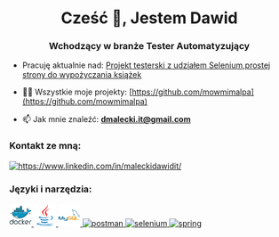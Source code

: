 <h1 align="center">Cześć 👋, Jestem Dawid</h1>
<h3 align="center">Wchodzący w branże Tester Automatyzujący</h3>

- Pracuję aktualnie nad: [Projekt testerski z udziałem Selenium,prostej strony do wypożyczania książek](https://github.com/mowmimalpa/Test-Project-Selenium)

- 👨‍💻 Wszystkie moje projekty: [https://github.com/mowmimalpa](https://github.com/mowmimalpa)

- 📫 Jak mnie znaleźć: **dmalecki.it@gmail.com**

<h3 align="left">Kontakt ze mną:</h3>
<p align="left">
<a href="https://linkedin.com/in/https://www.linkedin.com/in/maleckidawidit/" target="blank"><img align="center" src="https://raw.githubusercontent.com/rahuldkjain/github-profile-readme-generator/master/src/images/icons/Social/linked-in-alt.svg" alt="https://www.linkedin.com/in/maleckidawidit/" height="30" width="40" /></a>
</p>

<h3 align="left">Języki i narzędzia:</h3>
<p align="left"> <a href="https://www.docker.com/" target="_blank" rel="noreferrer"> <img src="https://raw.githubusercontent.com/devicons/devicon/master/icons/docker/docker-original-wordmark.svg" alt="docker" width="40" height="40"/> </a> <a href="https://www.java.com" target="_blank" rel="noreferrer"> <img src="https://raw.githubusercontent.com/devicons/devicon/master/icons/java/java-original.svg" alt="java" width="40" height="40"/> </a> <a href="https://www.mysql.com/" target="_blank" rel="noreferrer"> <img src="https://raw.githubusercontent.com/devicons/devicon/master/icons/mysql/mysql-original-wordmark.svg" alt="mysql" width="40" height="40"/> </a> <a href="https://postman.com" target="_blank" rel="noreferrer"> <img src="https://www.vectorlogo.zone/logos/getpostman/getpostman-icon.svg" alt="postman" width="40" height="40"/> </a> <a href="https://www.selenium.dev" target="_blank" rel="noreferrer"> <img src="https://raw.githubusercontent.com/detain/svg-logos/780f25886640cef088af994181646db2f6b1a3f8/svg/selenium-logo.svg" alt="selenium" width="40" height="40"/> </a> <a href="https://spring.io/" target="_blank" rel="noreferrer"> <img src="https://www.vectorlogo.zone/logos/springio/springio-icon.svg" alt="spring" width="40" height="40"/> </a> </p>
